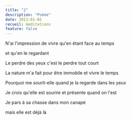 ```yaml
---
title: "2"
description: "Poème"
date: 2013-01-02
recueil: meditations
feature: false
---
```


N'ai l'impression de vivre
qu'en étant face au temps

et qu'en le regardant

Le perdre des yeux
c'est le perdre tout court

La nature m'a fait
pour être immobile
et vivre le temps

Pourquoi me sourit-elle
quand je la regarde dans les yeux

Je crois qu'elle est sourire
et présente quand on l'est

Je pars à sa chasse
dans mon canapé

mais elle est déjà là
